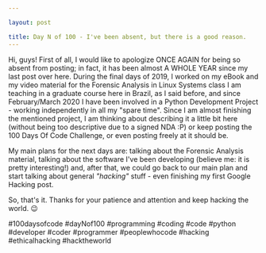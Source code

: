 ```yaml
---

layout: post

title: Day N of 100 - I've been absent, but there is a good reason.
---
```


Hi, guys! First of all, I would like to apologize ONCE AGAIN for being so absent from posting; in fact, it has been almost A WHOLE YEAR since my last post over here. During the final days of 2019, I worked on my eBook and my video material for the Forensic Analysis in Linux Systems class I am teaching in a graduate course here in Brazil, as I said before, and since February/March 2020 I have been involved in a Python Development Project - working independently in all my "spare time". Since I am almost finishing the mentioned project, I am thinking about describing it a little bit here (without being too descriptive due to a signed NDA :P) or keep posting the 100 Days Of Code Challenge, or even posting freely at it should be.

My main plans for the next days are: talking about the Forensic Analysis material, talking about the software I've been developing (believe me: it is pretty interesting!) and, after that, we could go back to our main plan and start talking about general _"hacking"_ stuff - even finishing my first Google Hacking post. 

So, that's it. Thanks for your patience and attention and keep hacking the world. 😉

#100daysofcode #dayNof100 #programming #coding #code #python #developer #coder #programmer #peoplewhocode #hacking #ethicalhacking #hacktheworld
